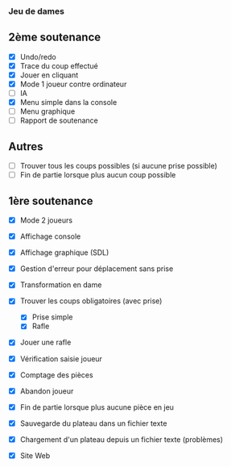 ### Jeu de dames

## 2ème soutenance

- [x] Undo/redo
- [x] Trace du coup effectué
- [x] Jouer en cliquant
- [x] Mode 1 joueur contre ordinateur
- [ ] IA
- [x] Menu simple dans la console
- [ ] Menu graphique
- [ ] Rapport de soutenance

## Autres

- [ ] Trouver tous les coups possibles (si aucune prise possible)
- [ ] Fin de partie lorsque plus aucun coup possible

## 1ère soutenance
- [x] Mode 2 joueurs

- [x] Affichage console
- [x] Affichage graphique (SDL)

- [x] Gestion d'erreur pour déplacement sans prise
- [x] Transformation en dame

- [x] Trouver les coups obligatoires (avec prise)
    - [x] Prise simple
    - [x] Rafle
- [x] Jouer une rafle
- [x] Vérification saisie joueur

- [x] Comptage des pièces
- [x] Abandon joueur
- [x] Fin de partie lorsque plus aucune pièce en jeu

- [x] Sauvegarde du plateau dans un fichier texte
- [x] Chargement d'un plateau depuis un fichier texte (problèmes)

- [x] Site Web
